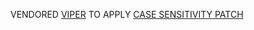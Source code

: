 VENDORED [VIPER](https://github.com/spf13/viper) TO APPLY [CASE SENSITIVITY PATCH](https://github.com/spf13/viper/pull/635)
